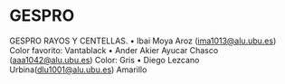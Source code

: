 # GESPRO
GESPRO RAYOS Y CENTELLAS.
• Ibai Moya Aroz (ima1013@alu.ubu.es) Color favorito: Vantablack
• Ander Akier Ayucar Chasco (aaa1042@alu.ubu.es) Color: Gris
• Diego Lezcano Urbina(dlu1001@alu.ubu.es) Amarillo 
